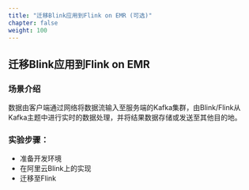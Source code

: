 ```yaml
---
title: "迁移Blink应用到Flink on EMR (可选)"
chapter: false
weight: 100
---
```


## 迁移Blink应用到Flink on EMR

### 场景介绍

数据由客户端通过网络将数据流输入至服务端的Kafka集群，由Blink/Flink从Kafka主题中进行实时的数据处理，并将结果数据存储或发送至其他目的地。



### 实验步骤：

- 准备开发环境
- 在阿里云Blink上的实现
- 迁移至Flink